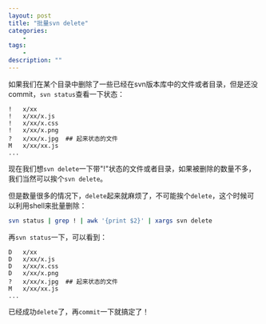 ```yaml
---
layout: post
title: "批量svn delete"
categories: 
    -
tags: 
    - 
description: ""
---
```


如果我们在某个目录中删除了一些已经在svn版本库中的文件或者目录，但是还没commit，`svn status`查看一下状态：

    !   x/xx
    !   x/xx/x.js
    !   x/xx/x.css
    !   x/xx/x.png
    ?   x/xx/x.jpg  ## 起来状态的文件
    M   x/xx/xx.js
    ...

现在我们想`svn delete`一下带"!"状态的文件或者目录，如果被删除的数量不多，我们当然可以挨个`svn delete`。

但是数量很多的情况下，`delete`起来就麻烦了，不可能挨个`delete`，这个时候可以利用shell来批量删除：

```bash
svn status | grep ! | awk '{print $2}' | xargs svn delete
```

再`svn status`一下，可以看到：

    D   x/xx
    D   x/xx/x.js
    D   x/xx/x.css
    D   x/xx/x.png
    ?   x/xx/x.jpg  ## 起来状态的文件
    M   x/xx/xx.js
    ...

已经成功`delete`了，再`commit`一下就搞定了！
